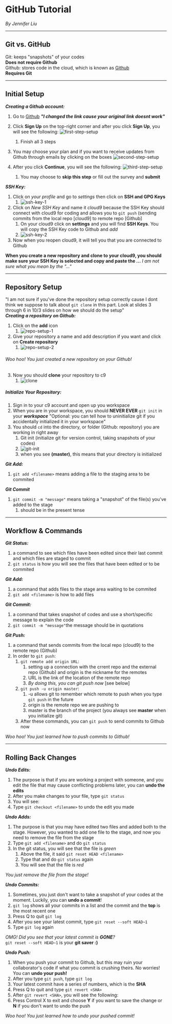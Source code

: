 # GitHub Tutorial

_By Jennifer Liu_

---
## Git vs. GitHub  

Git: keeps "snapshots" of your codes  
**Does not require Github**  
Github: stores code in the cloud, which is known as [Github](https://github.com/)  
**Requires Git**  

---
## Initial Setup
**_Creating a Github account:_**
1. Go to [Github](https://github.com/) **_"I changed the link cause your original link doesnt work"_**
2. Click **Sign Up** on the top-right corner and after you click **Sign Up**, you will see the following:
    ![first-step-setup](https://preview.c9users.io/jenniferl4209/github-learning/github-tutorial/first-step-setup.png?_c9_id=livepreview0&_c9_host=https://ide.c9.io)  
    1. Finish all 3 steps

3. You may choose your plan and if you want to receive updates from Github through emails by clicking on the boxes
![second-step-setup](https://preview.c9users.io/jenniferl4209/github-learning/github-tutorial/second-step-setup.png?_c9_id=livepreview2&_c9_host=https://ide.c9.io)
4. After you click **Continue**, you will see the following:
    ![third-step-setup](https://preview.c9users.io/jenniferl4209/github-learning/github-tutorial/third-step-setup.png?_c9_id=livepreview7&_c9_host=https://ide.c9.io)
    1. You may choose to **skip this step** or fill out the survey and **submit**

**_SSH Key:_**
1. Click on _your profile_ and go to _settings_ then click on **SSH and GPG Keys**
    1. ![ssh-key-1](https://preview.c9users.io/jenniferl4209/github-learning/github-tutorial/ssh-key-1.png?_c9_id=livepreview0&_c9_host=https://ide.c9.io)
2. Click on _New SSH Key_ and name it _cloud9_ because the SSH Key should connect with cloud9 for coding and allows you to `git push` (sending commits from the local repo [cloud9] to remote repo [Github]
    1. On your cloud9 click on **settings** and you will find **SSH Keys**. You will copy the SSH Key code to Github and _add_
    2. ![ssh-key-2](https://preview.c9users.io/jenniferl4209/github-learning/github-tutorial/ssh-key-2.png)
3. Now when you reopen cloud9, it will tell you that you are connected to Github

**When you create a new repository and clone to your cloud9, you should make sure your SSH Key is selected and copy and paste the ...** _I am not sure what you mean by the "..."_  


---
## Repository Setup  
"I am not sure if you've done the repository setup correctly cause I dont think we suppose to talk about `git clone` in this part. Look at slides 3 through 6 in 10/3 slides on how we should do the setup"  
**_Creating a repository on Github:_**
1. Click on the **add** icon
    1. ![repo-setup-1](https://preview.c9users.io/jenniferl4209/github-learning/github-tutorial/repo-setup-1.png?_c9_id=livepreview2&_c9_host=https://ide.c9.io)
2. Give your repository a name and add description if you want and click on **Create repository**
    1. ![repo-setup-2](https://preview.c9users.io/jenniferl4209/github-learning/github-tutorial/repo-setup-2.png?_c9_id=livepreview3&_c9_host=https://ide.c9.io)  

###### _Woo hoo! You just created a new repository on your Github!_

3. Now you should **clone** your repository to c9
    1. ![clone](https://preview.c9users.io/jenniferl4209/github-learning/github-tutorial/clone.png)


##### **_Initialize Your Repository:_**
1. Sign in to your c9 account and open up you workspace
2. When you are in your workspace, you should **NEVER EVER** `git init` in your **_workspace_** "Optional: you can tell how to uninitialize git if you accidentally initialized it in your workspace"
3. You should `cd` into the directory, or folder (Github: repository) you are working in right away
    1. Git init (initialize git for version control, taking snapshots of your codes)
    2. ![git-init](https://preview.c9users.io/jenniferl4209/github-learning/github-tutorial/git-init.png?_c9_id=livepreview4&_c9_host=https://ide.c9.io)
    3. when you see **(master)**, this means that your directory is initialized

**_Git Add:_**
1. `git add <filename>` means adding a file to the staging area to be commited

**_Git Commit_**
1. `git commit -m "message"` means taking a "snapshot" of the file(s) you've added to the stage
    1. should be in the present tense
---
## Workflow & Commands
**_Git Status:_**
1. a command to see which files have been edited since their last commit and which files are staged to commit 
2. `git status` is how you will see the files that have been edited or to be commited

**_Git Add:_**
1. a command that adds files to the stage area waiting to be commited
2. `git add <filename>` is how to add files

**_Git Commit:_**
1. a command that takes snapshot of codes and use a short/specific message to explain the code
2. `git commit -m "message"`the message should be in quotations

**_Git Push:_**
1. a command that sends commits from the local repo (cloud9) to the remote repo (Github) 
2. In order to `git push`:
    1. `git remote add origin URL`:
        1. setting up a connection with the crrent repo and the external repo (Github) and origin is the nickname for the remotes
        2. URL is the link of the location of the remote repo
        3. _By doing this, you can git push now_ [see below]
    2. `git push -u origin master`:
        1. -u allows git to remember which remote to push when you type `git push` in the future
        2. origin is the remote repo we are pushing to
        3. master is the branch of the project (you always see **master** when you initialize git)
    3. After these commands, you can `git push` to send commits to Github now  

_Woo hoo! You just learned how to push commits to Github!_

---
## Rolling Back Changes
**_Undo Edits:_**
1. The purpose is that if you are working a project with someone, and you edit the file that may cause conflicting problems later, you can **undo the edits**
2. After you make changes to your file, type `git status`
3. You will see:
4. Type `git checkout <filename>` to undo the edit you made

**_Undo Adds:_**
1. The purpose is that you may have edited two files and added both to the stage. However, you wanted to add one file to the stage, and now you need to remove the file from the stage 
2. Type `git add <filename>` and do `git status`
3. In the git status, you will see that the file is _green_
    1. Above the file, it said `git reset HEAD <filename>`
    2. Type that and do `git status` again
    3. You will see that the file is _red_  

_You just remove the file from the stage!_ 

**_Undo Commits:_**
1. Sometimes, you just don't want to take a snapshot of your codes at the moment. Luckily, you can **undo a commit**!
2. `git log` shows all your commits in a list and the commit and the **top** is the most recent one
3. Press Q to quit `git log`
3. After you see your latest commit, type `git reset --soft HEAD~1`
4. Type `git log` again  

_OMG! Did you see that your latest commit is **GONE**?_  
`git reset --soft HEAD~1` is your **git saver :)**

**_Undo Push:_**
1. When you push your commit to Github, but this may ruin your collaborator's code if what you commit is crushing theirs. No worries! You can **undo your push!**
2. After you type `git push`, type `git log`
3. Your latest commit have a series of numbers, which is the **SHA**
4. Press Q to quit and type `git revert <SHA>`
5. After `git revert <SHA>`, you will see the following:
6. Press Control X to exit and choose **Y** if you want to save the change or **N** if you don't want to undo the push  

_Woo hoo! You just learned how to undo your pushed commit!_








































































